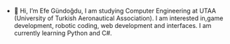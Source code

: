 - 👋 Hi, I’m Efe Gündoğdu, I am studying Computer Engineering at UTAA (University of Turkish Aeronautical Association).
I am interested in,game development, robotic coding, web development and interfaces.
I am currently learning Python and C#.
